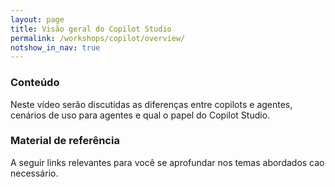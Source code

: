 ```yaml
---
layout: page
title: Visão geral do Copilot Studio
permalink: /workshops/copilot/overview/
notshow_in_nav: true
---
```


### Conteúdo

Neste vídeo serão discutidas as diferenças entre copilots e agentes, cenários de uso para agentes e qual o papel do Copilot Studio.

### Material de referência

A seguir links relevantes para você se aprofundar nos temas abordados cao necessário.
